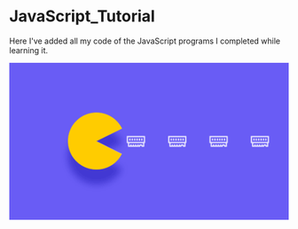 # JavaScript_Tutorial
Here I've added all my code of the JavaScript programs I completed while learning it. 

 <img src="pacman.gif"  alt="JAVASCRIPT_IMG">
